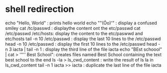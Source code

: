# shell redirection 
echo "Hello, World" : prints hello world
echo "\"(Ôo)'" : display  a confused smiley
cat /tc/passwd : displaythe content ont the etc/passwd
cat /etc/passwd /etc/hosts: display the content to the etc/paswwd and etc/hosts
tail -n 10 /etc/passwd : display the last 10 lines to the /etc/passwd
head -n 10 /etc/passwd : display the first 10 lines to the /etc/passwd
head -n 3 iacta | tail -n 1 : display the third line of the file iacta
echo "BEst schoool" | cat > '"'' Best School": creates files named Best School containing the text best school to the end
ls -la > ls_cwd_content : write the result of ls la in ls_cwd_content
tail -n 1 iacta >> iacta : duplicate the last line of the file iacta 
